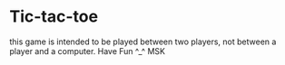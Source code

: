 # Tic-tac-toe
this game is intended to be played between two players, not between a player and a computer.
Have Fun ^_^
MSK
